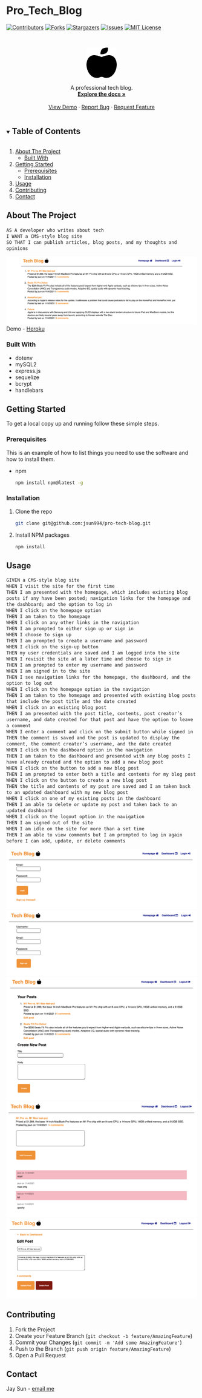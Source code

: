 # Pro_Tech_Blog

[![Contributors][contributors-shield]][contributors-url]
[![Forks][forks-shield]][forks-url]
[![Stargazers][stars-shield]][stars-url]
[![Issues][issues-shield]][issues-url]
[![MIT License][license-shield]][license-url]

<!-- PROJECT LOGO -->
<br />
<p align="center">
  <a href="https://github.com/jsun994/pro-tech-blog">
    <img src="./media/apple.svg" alt="Logo" width="80" height="80">
  </a>

  <p align="center">
  A professional tech blog.
    <br />
    <a href="https://github.com/jsun994/pro-tech-blog"><strong>Explore the docs »</strong></a>
    <br />
    <br />
    <a href="https://pro-tech-blog.herokuapp.com/">View Demo</a>
    ·
    <a href="https://github.com/jsun994/pro-tech-blog/issues">Report Bug</a>
    ·
    <a href="https://github.com/jsun994/pro-tech-blog/issues">Request Feature</a>
  </p>
</p>

<!-- TABLE OF CONTENTS -->
<details open="open">
  <summary><h2 style="display: inline-block">Table of Contents</h2></summary>
  <ol>
    <li>
      <a href="#about-the-project">About The Project</a>
      <ul>
        <li><a href="#built-with">Built With</a></li>
      </ul>
    </li>
    <li>
      <a href="#getting-started">Getting Started</a>
      <ul>
        <li><a href="#prerequisites">Prerequisites</a></li>
        <li><a href="#installation">Installation</a></li>
      </ul>
    </li>
    <li><a href="#usage">Usage</a></li>
    <li><a href="#contributing">Contributing</a></li>
    <li><a href="#contact">Contact</a></li>
  </ol>
</details>

<!-- ABOUT THE PROJECT -->
## About The Project

    AS A developer who writes about tech
    I WANT a CMS-style blog site
    SO THAT I can publish articles, blog posts, and my thoughts and opinions

![media1](./media/ss1.png)
Demo - [Heroku](https://pro-tech-blog.herokuapp.com/)

### Built With

* dotenv
* mySQL2
* express.js
* sequelize
* bcrypt
* handlebars

<!-- GETTING STARTED -->
## Getting Started

To get a local copy up and running follow these simple steps.

### Prerequisites

This is an example of how to list things you need to use the software and how to install them.
* npm
  ```sh
  npm install npm@latest -g
  ```

### Installation

1. Clone the repo
   ```sh
   git clone git@github.com:jsun994/pro-tech-blog.git
   ```
2. Install NPM packages
   ```sh
   npm install
   ```

<!-- USAGE EXAMPLES -->
## Usage

    GIVEN a CMS-style blog site
    WHEN I visit the site for the first time
    THEN I am presented with the homepage, which includes existing blog posts if any have been posted; navigation links for the homepage and the dashboard; and the option to log in
    WHEN I click on the homepage option
    THEN I am taken to the homepage
    WHEN I click on any other links in the navigation
    THEN I am prompted to either sign up or sign in
    WHEN I choose to sign up
    THEN I am prompted to create a username and password
    WHEN I click on the sign-up button
    THEN my user credentials are saved and I am logged into the site
    WHEN I revisit the site at a later time and choose to sign in
    THEN I am prompted to enter my username and password
    WHEN I am signed in to the site
    THEN I see navigation links for the homepage, the dashboard, and the option to log out
    WHEN I click on the homepage option in the navigation
    THEN I am taken to the homepage and presented with existing blog posts that include the post title and the date created
    WHEN I click on an existing blog post
    THEN I am presented with the post title, contents, post creator’s username, and date created for that post and have the option to leave a comment
    WHEN I enter a comment and click on the submit button while signed in
    THEN the comment is saved and the post is updated to display the comment, the comment creator’s username, and the date created
    WHEN I click on the dashboard option in the navigation
    THEN I am taken to the dashboard and presented with any blog posts I have already created and the option to add a new blog post
    WHEN I click on the button to add a new blog post
    THEN I am prompted to enter both a title and contents for my blog post
    WHEN I click on the button to create a new blog post
    THEN the title and contents of my post are saved and I am taken back to an updated dashboard with my new blog post
    WHEN I click on one of my existing posts in the dashboard
    THEN I am able to delete or update my post and taken back to an updated dashboard
    WHEN I click on the logout option in the navigation
    THEN I am signed out of the site
    WHEN I am idle on the site for more than a set time
    THEN I am able to view comments but I am prompted to log in again before I can add, update, or delete comments

![media2](./media/ss2.png)
![media3](./media/ss3.png)
![media4](./media/ss4.png)
![media5](./media/ss5.png)
![media6](./media/ss6.png)

<!-- CONTRIBUTING -->
## Contributing

1. Fork the Project
2. Create your Feature Branch (`git checkout -b feature/AmazingFeature`)
3. Commit your Changes (`git commit -m 'Add some AmazingFeature'`)
4. Push to the Branch (`git push origin feature/AmazingFeature`)
5. Open a Pull Request

<!-- CONTACT -->
## Contact

Jay Sun - [email me](mailto:jaysun054@gmail.com)

[contributors-shield]: https://img.shields.io/github/contributors/jsun994/pro-tech-blog.svg?style=for-the-badge
[contributors-url]: https://github.com/jsun994/pro-tech-blog/graphs/contributors
[forks-shield]: https://img.shields.io/github/forks/jsun994/pro-tech-blog.svg?style=for-the-badge
[forks-url]: https://github.com/jsun994/pro-tech-blog/network/members
[stars-shield]: https://img.shields.io/github/stars/jsun994/pro-tech-blog.svg?style=for-the-badge
[stars-url]: https://github.com/jsun994/pro-tech-blog/stargazers
[issues-shield]: https://img.shields.io/github/issues/jsun994/pro-tech-blog.svg?style=for-the-badge
[issues-url]: https://github.com/jsun994/pro-tech-blog/issues
[license-shield]: https://img.shields.io/github/license/jsun994/pro-tech-blog.svg?style=for-the-badge
[license-url]: https://github.com/jsun994/pro-tech-blog/blob/master/LICENSE.txt